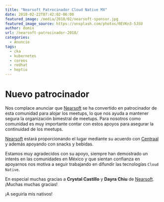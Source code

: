 ```yaml
---
title: "Nearsoft Patrocinador Cloud Native MX"
date: 2018-02-22T07:42:02-06:00
featured_image: /media/2018/02/nearsoft-sponsor.jpg
featured_image_source: https://unsplash.com/photos/0EVKn3-5JSU
author: domix
url: /nearsoft-patrocinador-2018/
categories:
  - Anuncio
tags:
  - cka
  - kubernetes
  - coreos
  - redhat
  - heptio
---
```


# Nuevo patrocinador

Nos complace anunciar que [Nearsoft][01] se ha convertido en patrocinador de esta comunidad para alojar los meetups, lo que nos ayuda a mantener segura la organización bimestral de meetups. Para nosotros como comunidad es muy importante contar con estos apoyos para asegurar la continuidad de los meetups.


[Nearsoft][01] estará proporcionando el lugar mediante su acuerdo con [Centraal][02] y además apoyando con snacks y bebidas.

Estamos muy agradecidos con su apoyo, siempre han demostrado un interés en las comunidades en México y que sientan confianza en apoyarnos nos motiva a seguir trabajando en difundir las tecnologías `Cloud Native`.

En especial muchas gracias a **Crystal Castillo** y **Dayra Chiu** de [Nearsoft][01]. ¡Muchas muchas gracias!

¡A seguirla mis nativos!


[01]: https://nearsoft.com/
[02]: http://centraal.com
